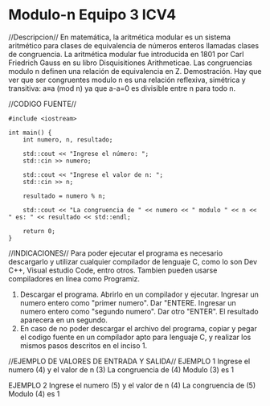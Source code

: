 # Modulo-n Equipo 3 ICV4
//Descripcion//
En matemática, la aritmética modular es un sistema aritmético para clases de equivalencia de números enteros llamadas clases de congruencia. La aritmética modular fue introducida en 1801 por Carl Friedrich Gauss en su libro Disquisitiones Arithmeticae.​
Las congruencias modulo n definen una relación de equivalencia en Z. Demostración. Hay que ver que ser congruentes modulo n es una relación reflexiva, simétrica y transitiva: a≡a (mod n) ya que a-a=0 es divisible entre n para todo n.

//CODIGO FUENTE//
```
#include <iostream>

int main() {
    int numero, n, resultado;

    std::cout << "Ingrese el número: ";
    std::cin >> numero;

    std::cout << "Ingrese el valor de n: ";
    std::cin >> n;

    resultado = numero % n;

    std::cout << "La congruencia de " << numero << " modulo " << n << " es: " << resultado << std::endl;

    return 0;
}
```

//INDICACIONES//
Para poder ejecutar el programa es necesario descargarlo y utilizar cualquier compilador de lenguaje C, como lo son Dev C++, Visual estudio Code, entro otros. Tambien pueden usarse compiladores en línea como Programiz.
  1. Descargar el programa. Abrirlo en un compilador y ejecutar. Ingresar un numero entero como "primer numero". Dar "ENTERE. Ingresar un numero entero como "segundo numero". Dar otro "ENTER". El resultado aparecera en un segundo.
  2. En caso de no poder descargar el archivo del programa, copiar y pegar el codigo fuente en un compilador apto para lenguaje C, y realizar los mismos pasos descritos en el inciso 1.

//EJEMPLO DE VALORES DE ENTRADA Y SALIDA//
EJEMPLO 1
Ingrese el numero (4) y el valor de n (3)
La congruencia de (4) Modulo (3) es 1

EJEMPLO 2
Ingrese el numero (5) y el valor de n (4)
La congruencia de (5) Modulo (4) es 1
